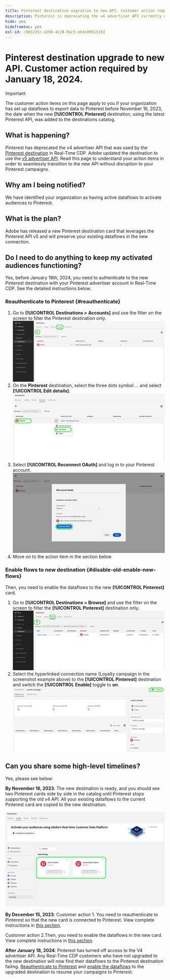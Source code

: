 ```yaml
---
title: Pinterest destination migration to new API. Customer action required.
description: Pinterest is deprecating the v4 advertiser API currently used by the Pinterest destination in Real-Time CDP. Understand your action items in order to seamlessly transition to the new API without disruption to your Pinterest campaigns.
hide: yes
hidefromtoc: yes
exl-id: c965235c-4208-4c28-9ac5-eb4c0061515d
---
```

# Pinterest destination upgrade to new API. Customer action required by January 18, 2024.

>[!IMPORTANT]
>
>The customer action items on this page apply to you if your organization has set up dataflows to export data to Pinterest before November 16, 2023, the date when the new **[!UICONTROL Pinterest]** destination, using the latest Pinterest API, was added to the destinations catalog.

## What is happening?

Pinterest has deprecated the v4 advertiser API that was used by the [Pinterest destination](/help/destinations/catalog/advertising/pinterest.md) in Real-Time CDP. Adobe updated the destination to use the [v5 advertiser API](https://developers.pinterest.com/docs/getting-started/migration/). Read this page to understand your action items in order to seamlessly transition to the new API without disruption to your Pinterest campaigns.

## Why am I being notified?

We have identified your organization as having active dataflows to activate audiences to Pinterest.

## What is the plan?

Adobe has released a new Pinterest destination card that leverages the Pinterest API v5 and will preserve your existing dataflows in the new connection.

## Do I need to do anything to keep my activated audiences functioning?

Yes, before January 18th, 2024, you need to authenticate to the new Pinterest destination with your Pinterest advertiser account in Real-Time CDP. See the detailed instructions below.

### Reauthenticate to Pinterest {#reauthenticate}

1. Go to **[!UICONTROL Destinations > Accounts]** and use the filter on the screen to filter the Pinterest destination only.
    ![Filter Pinterest accounts only](/help/destinations/assets/catalog/advertising/pinterest-migration/filter-pinterest-acconts-only.png)
2. On the **Pinterest** destination, select the three dots symbol ... and select **[!UICONTROL Edit details]**.
    ![Select Edit details](/help/destinations/assets/catalog/advertising/pinterest-migration/edit-details-pinterest.png)
3. Select **[!UICONTROL Reconnect OAuth]** and log in to your Pinterest account.
    ![Select Reconnect OAuth](/help/destinations/assets/catalog/advertising/pinterest-migration/reconnect-oauth-pinterest.png)
4. Move on to the action item in the section below

### Enable flows to new destination {#disable-old-enable-new-flows}

Then, you need to enable the dataflows to the new  **[!UICONTROL Pinterest]** card. 

1. Go to **[!UICONTROL Destinations > Browse]** and use the filter on the screen to filter the **[!UICONTROL Pinterest]** destination only.
    ![Filter Pinterest dataflows only in the Browse tab](/help/destinations/assets/catalog/advertising/pinterest-migration/filter-pinterest-browse.png)
2. Select the hyperlinked connection name (Loyalty campaign in the screenshot example above) to the **[!UICONTROL Pinterest]** destination and switch the **[!UICONTROL Enable]** toggle to **on**.
    ![Toggle on for new connections and off for old connections](/help/destinations/assets/catalog/advertising/pinterest-migration/enable-disable-toggle-new-destination.png)

<!--

While no disruption to your campaigns is expected, remember to check in the Pinterest UI that everything works as expected.

-->

## Can you share some high-level timelines?

Yes, please see below:
 
**By November 16, 2023**: The new destination is ready, and you should see two Pinterest cards side by side in the catalog until Pinterest stops supporting the old v4 API. All your existing dataflows to the current Pinterest card are copied to the new destination.

![Old and new Pinterest destination side-by-side](/help/destinations/assets/catalog/advertising/pinterest-migration/pinterest-two-cards-side-by-side.png)

<!--

>[!IMPORTANT]
>
>After November 16th, 2023 the legacy Pinterest destination is marked **[!UICONTROL Deprecating]**. <span class="preview">Any changes that you make to dataflows to the (Deprecating) Pinterest destination after November 16th will *not* be automatically carried over to the new Pinterest destination. </span>
>For example, we *do not recommend* that you activate new audiences to the old destination after November 16th. If you do that, you will then have to follow the [regular activation steps](/help/destinations/ui/activate-segment-streaming-destinations.md) to add the audience to the new destination once the customer actions are taken.

-->

**By December 15, 2023**: <span class="preview">Customer action 1</span>. You need to reauthenticate to Pinterest so that the new card is connected to Pinterest. View complete instructions in [this section](#reauthenticate).

<span class="preview">Customer action 2</span>.Then, you need to enable the dataflows in the new card. View complete instructions in [this section](#disable-old-enable-new-flows).

<!--

>[!IMPORTANT]
>
>After December 15th, 2023, Adobe does not guarantee the integrity of dataflows to the old **[!UICONTROL (Deprecating) Pinterest]** destination.

-->

**After January 18, 2024**: <span class="preview">Pinterest has turned off access to the V4 advertiser API. Any Real-Time CDP customers who have not upgraded to the new destination will now find their dataflows to the Pinterest destination failing. [Reauthenticate to Pinterest](#reauthenticate) and [enable the dataflows](#disable-old-enable-new-flows) to the upgraded destination to resume your campaigns to Pinterest.</span>

<!--

## Other items to note

After you enable the dataflows on the new destination card and disable the dataflows on the old destination cards, you should see no disruption in your campaigns or in the numbers of qualified profiles in the audiences coming in from Adobe Real-Time CDP.

-->
